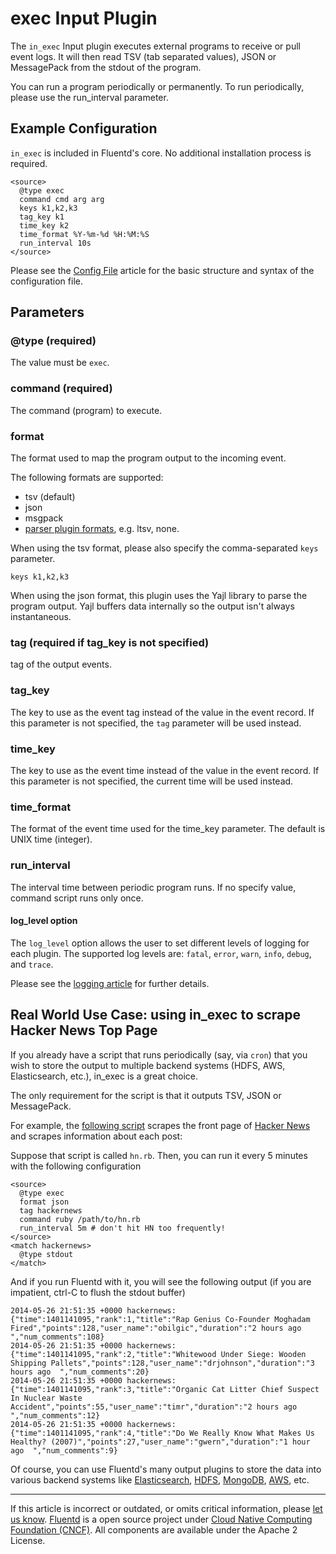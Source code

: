 exec Input Plugin
=================

The `in_exec` Input plugin executes external programs to receive or pull
event logs. It will then read TSV (tab separated values), JSON or
MessagePack from the stdout of the program.

You can run a program periodically or permanently. To run periodically,
please use the run\_interval parameter.


Example Configuration
---------------------

`in_exec` is included in Fluentd's core. No additional installation
process is required.

``` {.CodeRay}
<source>
  @type exec
  command cmd arg arg
  keys k1,k2,k3
  tag_key k1
  time_key k2
  time_format %Y-%m-%d %H:%M:%S
  run_interval 10s
</source>
```
Please see the [Config File](config-file) article for the basic
structure and syntax of the configuration file.

Parameters
----------

### \@type (required)

The value must be `exec`.

### command (required)

The command (program) to execute.

### format

The format used to map the program output to the incoming event.

The following formats are supported:

-   tsv (default)
-   json
-   msgpack
-   [parser plugin formats](parser-plugin-overview), e.g. ltsv, none.

When using the tsv format, please also specify the comma-separated
`keys` parameter.

``` {.CodeRay}
keys k1,k2,k3
```

When using the json format, this plugin uses the Yajl library to parse
the program output. Yajl buffers data internally so the output isn\'t
always instantaneous.

### tag (required if tag\_key is not specified)

tag of the output events.

### tag\_key

The key to use as the event tag instead of the value in the event
record. If this parameter is not specified, the `tag` parameter will be
used instead.

### time\_key

The key to use as the event time instead of the value in the event
record. If this parameter is not specified, the current time will be
used instead.

### time\_format

The format of the event time used for the time\_key parameter. The
default is UNIX time (integer).

### run\_interval

The interval time between periodic program runs. If no specify value,
command script runs only once.

#### log\_level option

The `log_level` option allows the user to set different levels of
logging for each plugin. The supported log levels are: `fatal`, `error`,
`warn`, `info`, `debug`, and `trace`.

Please see the [logging article](logging) for further details.

Real World Use Case: using in\_exec to scrape Hacker News Top Page
------------------------------------------------------------------

If you already have a script that runs periodically (say, via `cron`)
that you wish to store the output to multiple backend systems (HDFS,
AWS, Elasticsearch, etc.), in\_exec is a great choice.

The only requirement for the script is that it outputs TSV, JSON or
MessagePack.

For example, the [following
script](https://gist.github.com/kiyoto/1bd903ad1bdd6ac51fcc) scrapes the
front page of [Hacker News](http://news.ycombinator.com) and scrapes
information about each post:

Suppose that script is called `hn.rb`. Then, you can run it every 5
minutes with the following configuration

``` {.CodeRay}
<source>
  @type exec
  format json
  tag hackernews
  command ruby /path/to/hn.rb
  run_interval 5m # don't hit HN too frequently!
</source>
<match hackernews>
  @type stdout
</match>
```

And if you run Fluentd with it, you will see the following output (if
you are impatient, ctrl-C to flush the stdout buffer)

``` {.CodeRay}
2014-05-26 21:51:35 +0000 hackernews: {"time":1401141095,"rank":1,"title":"Rap Genius Co-Founder Moghadam Fired","points":128,"user_name":"obilgic","duration":"2 hours ago  ","num_comments":108}
2014-05-26 21:51:35 +0000 hackernews: {"time":1401141095,"rank":2,"title":"Whitewood Under Siege: Wooden Shipping Pallets","points":128,"user_name":"drjohnson","duration":"3 hours ago  ","num_comments":20}
2014-05-26 21:51:35 +0000 hackernews: {"time":1401141095,"rank":3,"title":"Organic Cat Litter Chief Suspect In Nuclear Waste Accident","points":55,"user_name":"timr","duration":"2 hours ago  ","num_comments":12}
2014-05-26 21:51:35 +0000 hackernews: {"time":1401141095,"rank":4,"title":"Do We Really Know What Makes Us Healthy? (2007)","points":27,"user_name":"gwern","duration":"1 hour ago  ","num_comments":9}
```

Of course, you can use Fluentd's many output plugins to store the data
into various backend systems like
[Elasticsearch](free-alternative-to-splunk-by-fluentd),
[HDFS](http-to-hdfs), [MongoDB](apache-to-mongodb), [AWS](apache-to-s3),
etc.


------------------------------------------------------------------------

If this article is incorrect or outdated, or omits critical information,
please [let us know](https://github.com/fluent/fluentd-docs/issues?state=open).
[Fluentd](http://www.fluentd.org/) is a open source project under [Cloud
Native Computing Foundation (CNCF)](https://cncf.io/). All components
are available under the Apache 2 License.
